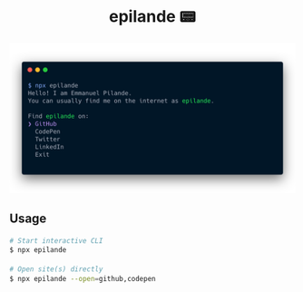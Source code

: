 <div align="center">
  <h1>epilande 📟</h1>
</div>

![epilande cli](demo.png)

## Usage

```bash
# Start interactive CLI
$ npx epilande

# Open site(s) directly
$ npx epilande --open=github,codepen
```
